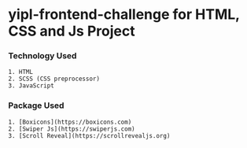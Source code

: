 # yipl-frontend-challenge for HTML, CSS and Js Project

### Technology Used

    1. HTML
    2. SCSS (CSS preprocessor)
    3. JavaScript

### Package Used
   
    1. [Boxicons](https://boxicons.com)
    2. [Swiper Js](https://swiperjs.com)
    3. [Scroll Reveal](https://scrollrevealjs.org)
